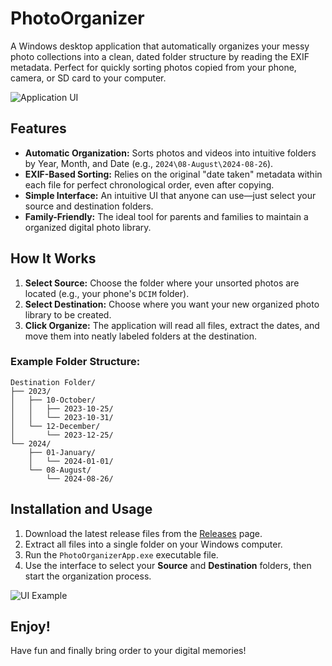 # PhotoOrganizer

A Windows desktop application that automatically organizes your messy photo collections into a clean, dated folder structure by reading the EXIF metadata. Perfect for quickly sorting photos copied from your phone, camera, or SD card to your computer.

![Application UI](https://github.com/user-attachments/assets/1878ba47-7c67-4be4-99d3-e6efa6055777)

## Features

*   **Automatic Organization:** Sorts photos and videos into intuitive folders by Year, Month, and Date (e.g., `2024\08-August\2024-08-26`).
*   **EXIF-Based Sorting:** Relies on the original "date taken" metadata within each file for perfect chronological order, even after copying.
*   **Simple Interface:** An intuitive UI that anyone can use—just select your source and destination folders.
*   **Family-Friendly:** The ideal tool for parents and families to maintain a organized digital photo library.

## How It Works

1.  **Select Source:** Choose the folder where your unsorted photos are located (e.g., your phone's `DCIM` folder).
2.  **Select Destination:** Choose where you want your new organized photo library to be created.
3.  **Click Organize:** The application will read all files, extract the dates, and move them into neatly labeled folders at the destination.

### Example Folder Structure:
```
Destination Folder/
├── 2023/
│   ├── 10-October/
│   │   ├── 2023-10-25/
│   │   └── 2023-10-31/
│   └── 12-December/
│       └── 2023-12-25/
└── 2024/
    ├── 01-January/
    │   └── 2024-01-01/
    └── 08-August/
        └── 2024-08-26/
```

## Installation and Usage

1.  Download the latest release files from the [Releases]([https://github.com/YourUsername/PhotoOrganizer/releases](https://github.com/vishwajit-kathe/PhotoOragnizer/releases)) page.
2.  Extract all files into a single folder on your Windows computer.
3.  Run the `PhotoOrganizerApp.exe` executable file.
4.  Use the interface to select your **Source** and **Destination** folders, then start the organization process.

![UI Example](https://github.com/user-attachments/assets/1f70c683-dca8-41d8-a015-6ce76ffc34dd)

## Enjoy!

Have fun and finally bring order to your digital memories!

